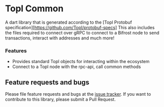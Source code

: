 # Topl Common
A dart library that is generated according to the [Topl Protobuf specification][https://github.com/Topl/protobuf-specs]  This also includes the files required to connect over gRPC to connect
to a Bifrost node to send transactions, interact with addresses and much more!

### Features
- Provides standard Topl objects for interacting within the ecosystem
- Connect to a Topl node with the rpc-api, call common methods

## Feature requests and bugs

Please file feature requests and bugs at the [issue tracker][tracker].
If you want to contribute to this library, please submit a Pull Request.

[tracker]: https://github.com/Topl/BramblTS/issues